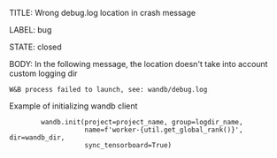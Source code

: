 TITLE:
Wrong debug.log location in crash message

LABEL:
bug

STATE:
closed

BODY:
In the following message, the location doesn't take into account custom logging dir

```W&B process failed to launch, see: wandb/debug.log```

Example of initializing wandb client
```
        wandb.init(project=project_name, group=logdir_name,
                   name=f'worker-{util.get_global_rank()}', dir=wandb_dir,
                   sync_tensorboard=True)
```


